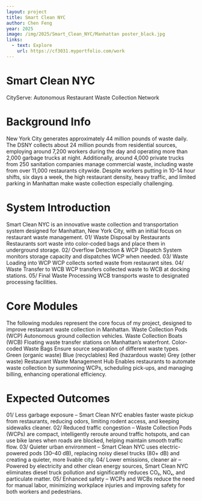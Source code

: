 ```yaml
---
layout: project
title: Smart Clean NYC
author: Chen Feng
year: 2025
image: /img/2025/Smart_Clean_NYC/Manhattan poster_black.jpg
links:
  - text: Explore
    url: https://cf3031.myportfolio.com/work
---
```


# Smart Clean NYC

CityServe: Autonomous Restaurant Waste Collection Network

# Background Info

New York City generates approximately 44 million pounds of waste daily. The DSNY collects about 24 million pounds from residential sources, employing around 7,200 workers during the day and operating more than 2,000 garbage trucks at night.
Additionally, around 4,000 private trucks from 250 sanitation companies manage commercial waste, including waste from over 11,000 restaurants citywide. Despite workers putting in 10-14 hour shifts, six days a week, the high restaurant density, heavy traffic, and limited parking in Manhattan make waste collection especially challenging.

# System Introduction

Smart Clean NYC is an innovative waste collection and transportation system designed for Manhattan, New York City, with an initial focus on restaurant waste management.
01/ Waste Disposal by Restaurants
Restaurants sort waste into color-coded bags and place them in underground storage.
02/ Overflow Detection & WCP Dispatch
System monitors storage capacity and dispatches WCP when needed.
03/ Waste Loading into WCP
WCP collects sorted waste from restaurant sites.
04/ Waste Transfer to WCB
WCP transfers collected waste to WCB at docking stations.
05/ Final Waste Processing
WCB transports waste to designated processing facilities.

# Core Modules

The following modules represent the core focus of my project, designed to improve restaurant waste collection in Manhattan.
Waste Collection Pods (WCP)
Autonomous ground collection vehicles.
Waste Collection Boats (WCB)
Floating waste transfer stations on Manhattan’s waterfront.
Color-coded Waste Bags
Ensure source separation of different waste types.
Green (organic waste) Blue (recyclables)
Red (hazardous waste) Grey (other waste)
Restaurant Waste Management Hub
Enables restaurants to automate waste collection by summoning WCPs, scheduling pick-ups, and managing billing, enhancing operational efficiency.

# Expected Outcomes

01/ Less garbage exposure
– Smart Clean NYC enables faster waste pickup from restaurants, reducing odors, limiting rodent access, and keeping sidewalks cleaner.
02/ Reduced traffic congestion
– Waste Collection Pods (WCPs) are compact, intelligently reroute around traffic hotspots, and can use bike lanes when roads are blocked, helping maintain smooth traffic flow.
03/ Quieter urban environment
– Smart Clean NYC uses electric-powered pods (30–40 dB), replacing noisy diesel trucks (80+ dB) and creating a quieter, more livable city.
04/ Lower emissions, cleaner air
– Powered by electricity and other clean energy sources, Smart Clean NYC eliminates diesel truck pollution and significantly reduces CO₂, NOₓ, and particulate matter.
05/ Enhanced safety
– WCPs and WCBs reduce the need for manual labor, minimizing workplace injuries and improving safety for both workers and pedestrians.
